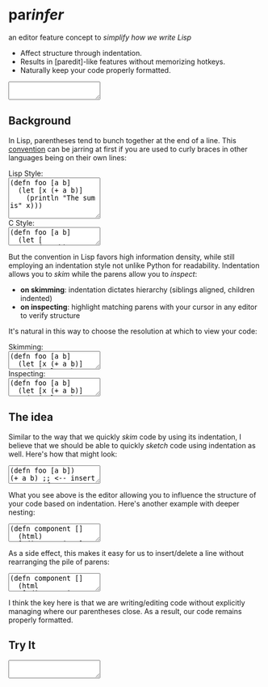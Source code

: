 # par<em>infer</em>

 <p class="subtitle">
an editor feature concept to <em>simplify how we write Lisp</em>
</p>

  <ul class="features">
<li> Affect structure through indentation.
<li> Results in [paredit]-like features without memorizing hotkeys.
<li> Naturally keep your code properly formatted.
</ul>

[paredit]:http://danmidwood.com/content/2014/11/21/animated-paredit.html

 <textarea id="code-intro">
</textarea>

## Background

In Lisp, parentheses tend to bunch together at the end of a line. This
[convention] can be jarring at first if you are used to curly braces in other
languages being on their own lines:

[convention]:https://en.wikipedia.org/wiki/Indent_style#Lisp_style

 <div class="two-col">
<div class="col">
<div class="caption">Lisp Style:</div>
<textarea id="code-lisp-style" rows="5">
(defn foo [a b]
  (let [x (+ a b)]
    (println "The sum is" x)))
</textarea>
</div>

<div class="col">
<div class="caption">C Style:</div>
<textarea id="code-c-style">
(defn foo [a b]
  (let [
     x (+ a b)
    ]
    (println "The sum is" x)
  )
)
</textarea>
</div>
</div>

But the convention in Lisp favors high information density, while still
employing an indentation style not unlike Python for readability.  Indentation
allows you to _skim_ while the parens allow you to _inspect_:

- __on skimming__: indentation dictates hierarchy (siblings aligned, children indented)
- __on inspecting__: highlight matching parens with your cursor in any editor to verify structure

It's natural in this way to choose the resolution at which to view your code:

 <div class="two-col">
<div class="col">
<div class="caption">Skimming:</div>
<textarea id="code-skim">
(defn foo [a b]
  (let [x (+ a b)]
    (println "The sum is" x)))
</textarea>
</div>

<div class="col">
<div class="caption">Inspecting:</div>
<textarea id="code-inspect">
(defn foo [a b]
  (let [x (+ a b)]
    (println "The sum is" x)))
</textarea>
</div>
</div>

## The idea

Similar to the way that we quickly _skim_ code by using its indentation, I
believe that we should be able to quickly _sketch_ code using indentation as
well.  Here's how that might look:

<textarea id="code-idea1">
(defn foo [a b])
(+ a b) ;; <-- insert space at front
</textarea>

What you see above is the editor allowing you to influence the structure of
your code based on indentation. Here's another example with deeper nesting:

<textarea id="code-idea2">
(defn component []
  (html)
  [:div.container]
  [:h1 "title"])
</textarea>

As a side effect, this makes it easy for us to insert/delete a line without
rearranging the pile of parens:

<textarea id="code-idea3">
(defn component []
  (html
   [:div.container
    [:h1 "title"]]))
    |  <-- start inserting here, then remove it
</textarea>

I think the key here is that we are writing/editing code without explicitly
managing where our parentheses close.  As a result, our code remains
properly formatted.

## Try It

<textarea id="code-try">
</textarea>
